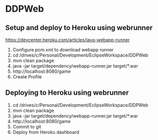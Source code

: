 # DDPWeb


## Setup and deploy to Heroku using webrunner
https://devcenter.heroku.com/articles/java-webapp-runner

1. Configure pom.xml to download webapp runner
2. cd /drives/c/Personal/Development/EclipseWorkspace/DDPWeb
3. mvn clean package
4. java -jar target/dependency/webapp-runner.jar target/*.war
5. http://localhost:8080/game
6. Create Profile


## Deploying to Heroku using webrunner
1. cd /drives/c/Personal/Development/EclipseWorkspace/DDPWeb
2. mvn clean package
3. java -jar target/dependency/webapp-runner.jar target/*.war
4. http://localhost:8080/game
5. Commit to git
6. Deploy from Heroku dashboard

